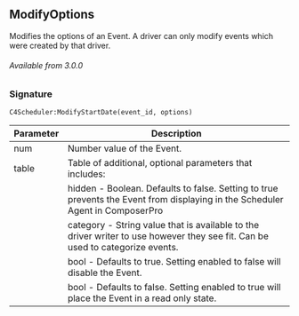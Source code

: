## ModifyOptions

Modifies the options of an Event. A driver can only modify events which were created by that driver.

###### Available from 3.0.0


### Signature

`C4Scheduler:ModifyStartDate(event_id, options)`


| Parameter | Description |
| --- | --- |
| num | Number value of the Event. |
| table | Table of additional, optional parameters that includes:|
| | hidden - Boolean. Defaults to false. Setting to true prevents the Event from displaying in the Scheduler Agent in ComposerPro |  | | `user_hidden` - Boolean. Defaults to false. Setting user hidden to true prevents the Event from displaying on Navigators. |
| | category - String value that is available to the driver writer to use however they see fit. Can be used to categorize events. |
| | bool - Defaults to true. Setting enabled to false will disable the Event. |
| | bool  - Defaults to false. Setting enabled to true will place the Event in a read only state. |

